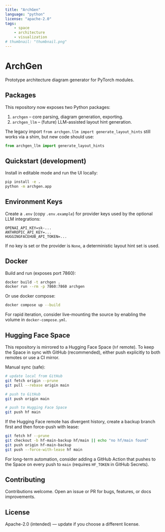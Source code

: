 ```yaml
---
title: "ArchGen"
language: "python"
license: "apache-2.0"
tags:
    - space
    - architecture
    - visualization
# thumbnail: "thumbnail.png"
---
```


# ArchGen

Prototype architecture diagram generator for PyTorch modules.

## Packages

This repository now exposes two Python packages:

1. `archgen` – core parsing, diagram generation, exporting.
2. `archgen_llm` – (future) LLM-assisted layout hint generation.

The legacy import `from archgen.llm import generate_layout_hints` still works via a shim, but new code should use:

```python
from archgen_llm import generate_layout_hints
```

## Quickstart (development)

Install in editable mode and run the UI locally:

```bash
pip install -e .
python -m archgen.app
```

## Environment Keys

Create a `.env` (copy `.env.example`) for provider keys used by the optional LLM integrations:

```
OPENAI_API_KEY=sk-...
ANTHROPIC_API_KEY=...
HUGGINGFACEHUB_API_TOKEN=...
```

If no key is set or the provider is `None`, a deterministic layout hint set is used.

## Docker

Build and run (exposes port 7860):

```bash
docker build -t archgen .
docker run --rm -p 7860:7860 archgen
```

Or use docker compose:

```bash
docker compose up --build
```

For rapid iteration, consider live-mounting the source by enabling the volume in `docker-compose.yml`.

## Hugging Face Space

This repository is mirrored to a Hugging Face Space (`hf` remote). To keep the Space in sync with GitHub (recommended), either push explicitly to both remotes or use a CI mirror.

Manual sync (safe):

```bash
# update local from GitHub
git fetch origin --prune
git pull --rebase origin main

# push to GitHub
git push origin main

# push to Hugging Face Space
git push hf main
```

If the Hugging Face remote has divergent history, create a backup branch first and then force-push with lease:

```bash
git fetch hf --prune
git checkout -b hf-main-backup hf/main || echo "no hf/main found"
git push origin hf-main-backup
git push --force-with-lease hf main
```

For long-term automation, consider adding a GitHub Action that pushes to the Space on every push to `main` (requires `HF_TOKEN` in GitHub Secrets).

## Contributing

Contributions welcome. Open an issue or PR for bugs, features, or docs improvements.

## License

Apache-2.0 (intended) — update if you choose a different license.